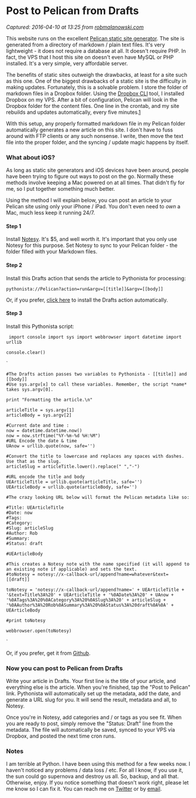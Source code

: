 # Post to Pelican from Drafts

_Captured: 2016-04-10 at 13:25 from [robmalanowski.com](http://robmalanowski.com/post-to-pelican-from-drafts.html)_

This website runs on the excellent [Pelican static site generator](http://getpelican.com). The site is generated from a directory of markdown / plain text files. It's very lightweight - it does not require a database at all. It doesn't require PHP. In fact, the VPS that I host this site on doesn't even have MySQL or PHP installed. It's a very simple, very affordable server.

The benefits of static sites outweigh the drawbacks, at least for a site such as this one. One of the biggest drawbacks of a static site is the difficulty in making updates. Fortunately, this is a solvable problem. I store the folder of markdown files in a Dropbox folder. Using the [Dropbox CLI](https://www.dropbox.com/install?os=lnx) tool, I installed Dropbox on my VPS. After a bit of configuration, Pelican will look in the Dropbox folder for the content files. One line in the crontab, and my site rebuilds and updates automatically, every five minutes.[1](http://robmalanowski.com/post-to-pelican-from-drafts.html)

With this setup, any properly formatted markdown file in my Pelican folder automatically generates a new article on this site. I don't have to fuss around with FTP clients or any such nonsense. I write, then move the text file into the proper folder, and the syncing / update magic happens by itself.

### What about iOS?

As long as static site generators and iOS devices have been around, people have been trying to figure out ways to post on the go. Normally these methods involve keeping a Mac powered on at all times. That didn't fly for me, so I put together something much better.

Using the method I will explain below, you can post an article to your Pelican site using only your iPhone / iPad. You don't even need to _own_ a Mac, much less keep it running 24/7.

#### Step 1

Install [Notesy](https://itunes.apple.com/us/app/notesy-for-dropbox/id386095500). It's $5, and well worth it. It's important that you only use Notesy for this purpose. Set Notesy to sync to your Pelican folder - the folder filled with your Markdown files.

#### Step 2

Install this Drafts action that sends the article to Pythonista for processing:

`pythonista://Pelican?action=run&argv=[[title]]&argv=[[body]]`

Or, if you prefer, [click here](drafts://x-callback-url/import_action?type=URL&name=Post%20to%20Pelican&url=pythonista%3A%2F%2FPelican%3Faction%3Drun%26argv%3D%5B%5Btitle%5D%5D%26argv%3D%5B%5Bbody%5D%5D) to install the Drafts action automatically.

#### Step 3

Install this Pythonista script:

` import console import sys import webbrowser import datetime import urllib`

`console.clear()`

`
    
    
    #The Drafts action passes two variables to Pythonista - [[title]] and [[body]]
    #Use sys.argv[x] to call these variables. Remember, the script *name* takes sys.argv[0].
    
    print "Formatting the article.\n"
    
    articleTitle = sys.argv[1]
    articleBody = sys.argv[2]
    
    #Current date and time :
    now = datetime.datetime.now()
    now = now.strftime("%Y-%m-%d %H:%M")
    #URL Encode the date & time
    UAnow = urllib.quote(now, safe='')
    
    #Convert the title to lowercase and replaces any spaces with dashes. Use that as the slug.
    articleSlug = articleTitle.lower().replace(" ","-")
    
    #URL encode the title and body
    UEArticleTitle = urllib.quote(articleTitle, safe='')
    UEArticleBody = urllib.quote(articleBody, safe='')
    
    #The crazy looking URL below will format the Pelican metadata like so:
    
    #Title: UEArticleTitle
    #Date: now
    #Tags: 
    #Category: 
    #Slug: articleSlug
    #Author: Rob
    #Summary: 
    #Status: draft
    
    #UEArticleBody
    
    #This creates a Notesy note with the name specified (it will append to an existing note if applicable) and sets the text.
    #toNotesy = notesy://x-callback-url/append?name=whatever&text=[[draft]]
    
    toNotesy = 'notesy://x-callback-url/append?name=' + UEArticleTitle + '&text=Title%3A%20' + UEArticleTitle + '%0ADate%3A%20' + UAnow + '%0ATags%3A%20%0ACategory%3A%20%0ASlug%3A%20' + articleSlug + '%0AAuthor%3A%20Rob%0ASummary%3A%20%0AStatus%3A%20draft%0A%0A' + UEArticleBody
    
    #print toNotesy
    
    webbrowser.open(toNotesy)
    

`

Or, if you prefer, get it from [Github](https://github.com/rmalanowski/post-to-pelican/blob/master/Pelican.py).

### Now you can post to Pelican from Drafts

Write your article in Drafts. Your first line is the title of your article, and everything else is the article. When you're finished, tap the "Post to Pelican" link. Pythonista will automatically set up the metadata, add the date, and generate a URL slug for you. It will send the result, metadata and all, to Notesy.

Once you're in Notesy, add categories and / or tags as you see fit. When you are ready to post, simply remove the "Status: Draft" line from the metadata. The file will automatically be saved, synced to your VPS via Dropbox, and posted the next time cron runs.

### Notes

I am terrible at Python. I have been using this method for a few weeks now. I haven't noticed any problems / data loss / etc. For all I know, if you use it, the sun could go supernova and destroy us all. So, backup, and all that. Otherwise, enjoy. If you notice something that doesn't work right, please let me know so I can fix it. You can reach me on [Twitter](https://twitter.com/malanowski) or by [email](http://robmalanowski.com/pages/contact.html).

